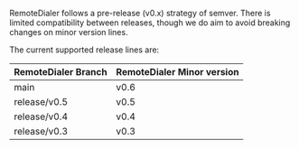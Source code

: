 RemoteDialer follows a pre-release (v0.x) strategy of semver. There is limited compatibility between releases, though we do aim to avoid breaking changes on minor version lines. 

The current supported release lines are:

| RemoteDialer Branch | RemoteDialer Minor version
|---------------------|------------------------------------|
| main         | v0.6
| release/v0.5 | v0.5
| release/v0.4 | v0.4
| release/v0.3 | v0.3
